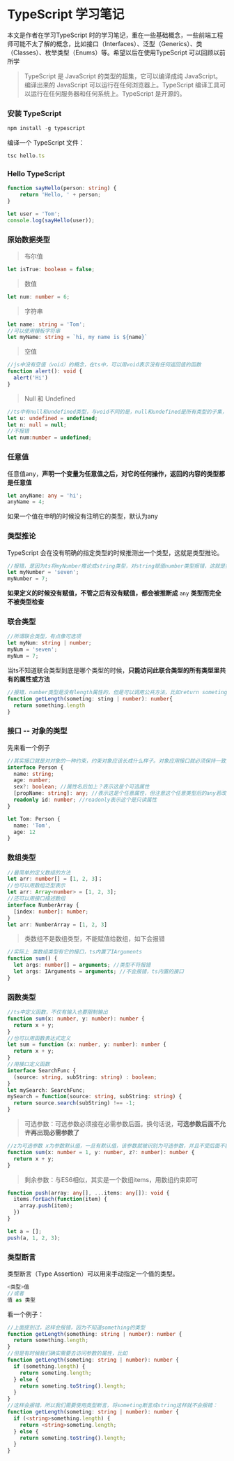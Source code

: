 # TypeScript 学习笔记

本文是作者在学习TypeScript 时的学习笔记，重在一些基础概念，一些前端工程师可能不太了解的概念，比如接口（Interfaces）、泛型（Generics）、类（Classes）、枚举类型（Enums）等。希望以后在使用TypeScript 可以回顾以前所学

> TypeScript 是 JavaScript 的类型的超集，它可以编译成纯 JavaScript。编译出来的 JavaScript 可以运行在任何浏览器上。TypeScript 编译工具可以运行在任何服务器和任何系统上。TypeScript 是开源的。

### 安装 TypeScript

```javascript
npm install -g typescript
```

编译一个 TypeScript 文件：

```javascript
tsc hello.ts
```

### Hello TypeScript

```typescript
function sayHello(person: string) {
    return 'Hello, ' + person;
}

let user = 'Tom';
console.log(sayHello(user));
```

### 原始数据类型

> 布尔值

```typescript
let isTrue: boolean = false;
```

> 数值

```typescript
let num: number = 6;
```

> 字符串

```typescript
let name: string = 'Tom';
//可以使用模板字符串
let myName: string = `hi, my name is ${name}`
```

> 空值

```typescript
//js中没有空值（void）的概念，在ts中，可以用void表示没有任何返回值的函数
function alert(): void {
  alert('Hi')
}
```

> Null 和 Undefined

```typescript
//ts中有null和undefined类型，与void不同的是，null和undefined是所有类型的子集，意味着它可以赋值给number或者string而不会报错
let u: undefined = undefined;
let n: null = null;
//不报错
let num:number = undefined;
```

### 任意值

任意值any，**声明一个变量为任意值之后，对它的任何操作，返回的内容的类型都是任意值**

```typescript
let anyName: any = 'hi';
anyName = 4;
```

如果一个值在申明的时候没有注明它的类型，默认为any

### 类型推论

TypeScript 会在没有明确的指定类型的时候推测出一个类型，这就是类型推论。

```typescript
//报错，是因为ts将myNumber推论成string类型，对string赋值number类型报错，这就是类型推论
let myNumber = 'seven';
myNumber = 7;
```

**如果定义的时候没有赋值，不管之后有没有赋值，都会被推断成** `any` **类型而完全不被类型检查**

### 联合类型

```typescript
//所谓联合类型，有点像可选项
let myNum: string | number;
myNum = 'seven';
myNum = 7;
```

当ts不知道联合类型到底是哪个类型的时候，**只能访问此联合类型的所有类型里共有的属性或方法**

```typescript
//报错，number类型是没有length属性的，但是可以调用公共方法，比如return someting.toString()
function getLength(someting: sting | number): number{
  return something.length
}
```

### 接口 -- 对象的类型

先来看一个例子

```typescript
//其实接口就是对对象的一种约束，约束对象应该长成什么样子。对象应用接口就必须保持一致，不能多也不能少属性，否则报错。但是可选属性除外
interface Person {
  name: string;
  age: number;
  sex?: boolean; //属性名后加上？表示这是个可选属性
  [propName: string]: any; //表示这是个任意属性，但注意这个任意类型后的any若改为string，其它的属性就都														只能是string了
  readonly id: number; //readonly表示这个是只读属性
}

let Tom: Person {
  name: 'Tom',
  age: 12
}
```

### 数组类型

```typescript
//最简单的定义数组的方法
let arr: number[] = [1, 2, 3]；
//也可以用数组泛型表示
let arr: Array<number> = [1, 2, 3];
//还可以用接口描述数组
interface NumberArray {
  [index: number]: number;
}
let arr: NumberArray = [1, 2, 3]
```

> 类数组不是数组类型，不能赋值给数组，如下会报错

```typescript
//实际上 类数组类型有它的接口，ts内置了IArguments
function sum() {
  let args: number[] = arguments; //类型不符报错
  let args: IArguments = arguments; //不会报错，ts内置的接口
}
```

### 函数类型

```typescript
//ts中定义函数，不仅有输入也要限制输出
function sum(x: number, y: number): number {
  return x + y;
}
//也可以用函数表达式定义
let sum = function (x: number, y: number): number {
  return x + y;
}
//用接口定义函数
interface SearchFunc {
  (source: string, subString: string) : boolean;
}
let mySearch: SearchFunc;
mySearch = function(source: string, subString: string) {
  return source.search(subString) !== -1;
}
```

> 可选参数：可选参数必须接在必需参数后面。换句话说，**可选参数后面不允许再出现必需参数了**

```typescript
//z为可选参数 x为参数默认值，一旦有默认值，该参数就被识别为可选参数，并且不受后面不能出现必选参数的限制
function sum(x: number = 1, y: number, z?: number): number {
  return x + y;
}
```

> 剩余参数：与ES6相似，其实是一个数组items，用数组约束即可

```typescript
function push(array: any[], ...items: any[]): void {
  items.forEach(function(item) {
    array.push(item);
  })
}

let a = [];
push(a, 1, 2, 3);
```

### 类型断言

类型断言（Type Assertion）可以用来手动指定一个值的类型。

```typescript
<类型>值
//或者
值 as 类型
```

看一个例子：

```typescript
//上面提到过，这样会报错，因为不知道something的类型
function getLength(something: string | number): number {
  return something.length;
}
//但是有时候我们确实需要去访问参数的属性，比如
function getLength(someting: string | number): number {
  if (something.length) {
    return someting.length;
  } else {
    return someting.toString().length;
  }
}
//这样会报错，所以我们需要使用类型断言，将someting断言成string这样就不会报错：
function getLength(someting: string | number): number {
  if (<string>something.length) {
    return <string>someting.length;
  } else {
    return someting.toString().length;
  }
}
```

